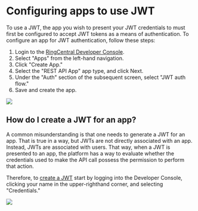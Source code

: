 # Configuring apps to use JWT

To use a JWT, the app you wish to present your JWT credentials to must first be configured to accept JWT tokens as a means of authentication. To configure an app for JWT authentication, follow these steps:

1. Login to the [RingCentral Developer Console](https://developers.ringcentral.com/my-account.html). 
2. Select "Apps" from the left-hand navigation.
3. Click "Create App."
4. Select the "REST API App" app type, and click Next.
5. Under the "Auth" section of the subsequent screen, select "JWT auth flow."
6. Save and create the app.

<img src="../../jwt-auth-config.png" class="img-fluid" style="max-width:500px">

## How do I create a JWT for an app?

A common misunderstanding is that one needs to generate a JWT for an app. That is true in a way, but JWTs are not directly associated with an app. Instead, JWTs are associated with users. That way, when a JWT is presented to an app, the platform has a way to evaluate whether the credentials used to make the API call possess the permission to perform that action. 

Therefore, to [create a JWT](../create-jwt/) start by logging into the Developer Console, clicking your name in the upper-righthand corner, and selecting "Credentials."

<img src="../../jwt-credentials-menu.png" class="img-fluid" style="max-width:300px">
